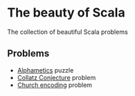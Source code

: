 # The beauty of Scala
The collection of beautiful Scala problems

## Problems
* [Alphametics](https://en.wikipedia.org/wiki/Alphametics) puzzle
* [Collatz Conjecture](https://en.wikipedia.org/wiki/Collatz_conjecture) problem
* [Church encoding](https://en.wikipedia.org/wiki/Church_encoding) problem
